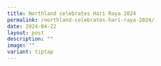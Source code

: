 ```yaml
---
title: Northland celebrates Hari Raya 2024
permalink: /northland-celebrates-hari-raya-2024/
date: 2024-04-22
layout: post
description: ""
image: ""
variant: tiptap
---
```

